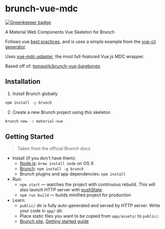 # brunch-vue-mdc

[![Greenkeeper badge](https://badges.greenkeeper.io/wizml/explorer.svg)](https://greenkeeper.io/)

A Material Web Components Vue Skeleton for Brunch

Follows vue [best practices](https://vuejs.org/v2/guide/single-file-components.html), and is uses a simple example from the [vue-cli generator](https://github.com/vuejs/vue-cli).

Uses [vue-mdc-adapter](https://github.com/stasson/vue-mdc-adapter), the most full-featured Vue.js MDC wrapper.

Based off of: [tomquirk/brunch-vue-barebones](https://github.com/tomquirk/brunch-vue-barebones)

## Installation

1. Install Brunch globally

```bash
npm install -g brunch
```

2. Create a new Brunch project using _this_ skeleton

```bash
brunch new -s material-vue
```

## Getting Started

> Taken from the official Brunch docs

* Install (if you don't have them):
  * [Node.js](http://nodejs.org): `brew install node` on OS X
  * [Brunch](http://brunch.io): `npm install -g brunch`
  * Brunch plugins and app dependencies: `npm install`
* Run:
  * `npm start` — watches the project with continuous rebuild. This will also launch HTTP server with [pushState](https://developer.mozilla.org/en-US/docs/Web/Guide/API/DOM/Manipulating_the_browser_history).
  * `npm run build` — builds minified project for production
* Learn:
  * `public/` dir is fully auto-generated and served by HTTP server.  Write your code in `app/` dir.
  * Place static files you want to be copied from `app/assets/` to `public/`.
  * [Brunch site](http://brunch.io), [Getting started guide](https://github.com/brunch/brunch-guide#readme)
